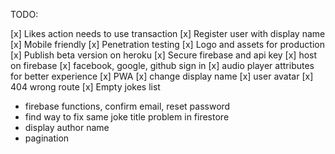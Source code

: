 TODO:

[x] Likes action needs to use transaction
[x] Register user with display name
[x] Mobile friendly
[x] Penetration testing
[x] Logo and assets for production
[x] Publish beta version on heroku
[x] Secure firebase and api key
[x] host on firebase
[x] facebook, google, github sign in
[x] audio player attributes for better experience
[x] PWA
[x] change display name
[x] user avatar
[x] 404 wrong route
[x] Empty jokes list

-   firebase functions, confirm email, reset password
-   find way to fix same joke title problem in firestore
-   display author name
-   pagination
